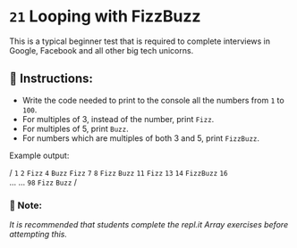 # `21` Looping with FizzBuzz

This is a typical beginner test that is required to complete interviews in Google, Facebook and all other big tech unicorns.

## :pencil: Instructions:
* Write the code needed to print to the console all the numbers from `1` to `100`. 
* For multiples of 3, instead of the number, print `Fizz`.
* For multiples of 5, print `Buzz`. 
* For numbers which are multiples of both 3 and 5, print `FizzBuzz`.

Example output:

/
`1`
`2`
`Fizz`
`4`
`Buzz`
`Fizz`
`7`
`8`
`Fizz`
`Buzz`
`11`
`Fizz` 
`13` 
`14`
`FizzBuzz`
`16`  
...
...
`98` 
`Fizz` 
`Buzz`
/

### :scroll: Note: 
*It is recommended that students complete the repl.it Array exercises before attempting this.*